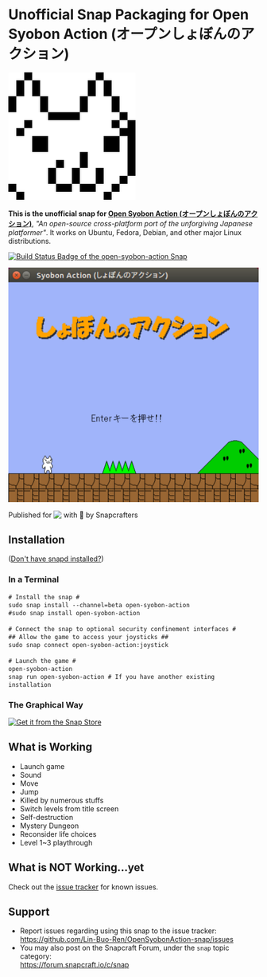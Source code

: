 # Unofficial Snap Packaging for Open Syobon Action (オープンしょぼんのアクション)
<!--
	Use the Staticaly service for easy access to in-repo pictures:
	https://www.staticaly.com/
-->
![(Placeholder) Icon of Open Syobon Action (オープンしょぼんのアクション)](gui/open-syobon-action.png "(Placeholder) Icon of Open Syobon Action (オープンしょぼんのアクション)")

**This is the unofficial snap for [Open Syobon Action (オープンしょぼんのアクション)](https://github.com/angelXwind/OpenSyobonAction)**, *"An open-source cross-platform port of the unforgiving Japanese platformer"*. It works on Ubuntu, Fedora, Debian, and other major Linux distributions.

[![Build Status Badge of the `open-syobon-action` Snap](https://build.snapcraft.io/badge/Lin-Buo-Ren/OpenSyobonAction-snap.svg "Build Status of the `open-syobon-action` snap")](https://build.snapcraft.io/user/Lin-Buo-Ren/OpenSyobonAction-snap)

![Screenshot of the Snapped Application](local/screenshots/title-screen.png "Screenshot of the Snapped Application")

Published for <img src="http://anything.codes/slack-emoji-for-techies/emoji/tux.png" align="top" width="24" /> with 💝 by Snapcrafters

## Installation
([Don't have snapd installed?](https://snapcraft.io/docs/core/install))

### In a Terminal
    # Install the snap #
    sudo snap install --channel=beta open-syobon-action
    #sudo snap install open-syobon-action

    # Connect the snap to optional security confinement interfaces #
    ## Allow the game to access your joysticks ##
    sudo snap connect open-syobon-action:joystick
    
    # Launch the game #
    open-syobon-action
    snap run open-syobon-action # If you have another existing installation

### The Graphical Way
[![Get it from the Snap Store](https://snapcraft.io/static/images/badges/en/snap-store-black.svg)](https://snapcraft.io/open-syobon-action)

## What is Working
* Launch game
* Sound
* Move
* Jump
* Killed by numerous stuffs
* Switch levels from title screen
* Self-destruction
* Mystery Dungeon
* Reconsider life choices
* Level 1~3 playthrough

## What is NOT Working...yet 
Check out the [issue tracker](https://github.com/Lin-Buo-Ren/OpenSyobonAction-snap/issues) for known issues.

## Support
* Report issues regarding using this snap to the issue tracker:  
  <https://github.com/Lin-Buo-Ren/OpenSyobonAction-snap/issues>
* You may also post on the Snapcraft Forum, under the `snap` topic category:  
  <https://forum.snapcraft.io/c/snap>
